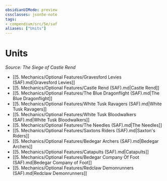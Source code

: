 ```yaml
---
obsidianUIMode: preview
cssclasses: json5e-note
tags:
- compendium/src/5e/saf
aliases: ["Units"]
---
```

# Units
*Source: The Siege of Castle Rend* 

- [[5. Mechanics/Optional Features/Gravesford Levies (SAF).md\|Gravesford Levies]]  
- [[5. Mechanics/Optional Features/Castle Rend (SAF).md\|Castle Rend]]  
- [[5. Mechanics/Optional Features/The Blue Dragonflight (SAF).md\|The Blue Dragonflight]]  
- [[5. Mechanics/Optional Features/White Tusk Ravagers (SAF).md\|White Tusk Ravagers]]  
- [[5. Mechanics/Optional Features/White Tusk Bloodwalkers (SAF).md\|White Tusk Bloodwalkers]]  
- [[5. Mechanics/Optional Features/The Needles (SAF).md\|The Needles]]  
- [[5. Mechanics/Optional Features/Saxtons Riders (SAF).md\|Saxton's Riders]]  
- [[5. Mechanics/Optional Features/Bedegar Archers (SAF).md\|Bedegar Archers]]  
- [[5. Mechanics/Optional Features/Catapults (SAF).md\|Catapults]]  
- [[5. Mechanics/Optional Features/Bedegar Company Of Foot (SAF).md\|Bedegar Company of Foot]]  
- [[5. Mechanics/Optional Features/Redclaw Demonrunners (SAF).md\|Redclaw Demonrunners]]